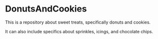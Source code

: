 # DonutsAndCookies
This is a repository about sweet treats, specifically donuts and cookies.

It can also include specifics about sprinkles, icings, and chocolate chips.
